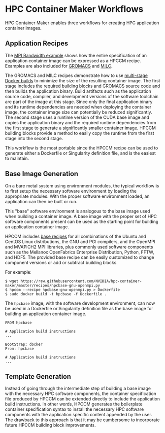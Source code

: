 # HPC Container Maker Workflows

HPC Container Maker enables three workflows for creating HPC
application container images.

## Application Recipes

The [MPI Bandwidth example](/recipes/mpi_bandwidth.py) shows how the
entire specification of an application container image can be
expressed as a HPCCM recipe.  Examples are also included for
[GROMACS](/recipes/gromacs/gromacs.py) and
[MILC](/recipes/milc/milc.py).

The GROMACS and MILC recipes demonstrate how to use [multi-stage
Docker builds](/docs/recipes.md#multi-stage-recipes) to minimize the
size of the resulting container image.  The first stage includes the
required building blocks and GROMACS source code and then builds the
application binary.  Build artifacts such as the application source
code, compiler, and development versions of the software toolchain are
part of the image at this stage.  Since only the final application
binary and its runtime dependencies are needed when deploying the
container image, the container image size can potentially be reduced
significantly.  The second stage uses a runtime version of the CUDA
base image and copies the application binary and the required runtime
dependencies from the first stage to generate a significantly smaller
container image.  HPCCM building blocks provide a method to easily
copy the runtime from the first stage into the second stage.

This workflow is the most portable since the HPCCM recipe can be used
to generate either a Dockerfile or Singularity definition file, and is
the easiest to maintain.

## Base Image Generation

On a bare metal system using environment modules, the typical workflow
is to first setup the necessary software environment by loading the
appropriate modules.  With the proper software environment loaded, an
application can then be built or run.

This "base" software environment is analogous to the base image used
when building a container image.  A base image with the proper set of
HPC software components present can be used as the starting point for
building an application container image.

HPCCM includes [base recipes](/recipes) for all combinations of the
Ubuntu and CentOS Linux distributions, the GNU and PGI compilers, and
the OpenMPI and MVAPICH2 MPI libraries, plus commonly used software
components such as the Mellanox OpenFabrics Enterprise Distribution,
Python, FFTW, and HDF5.  The provided base recipe can be easily
customized to change component versions or add or subtract building
blocks.

For example:

```
$ wget https://raw.githubusercontent.com/NVIDIA/hpc-container-maker/master/recipes/hpcbase-gnu-openmpi.py
$ hpccm --recipe hpcbase-gnu-openmpi.py > Dockerfile
$ sudo docker build -t hpcbase -f Dockerfile .
```

The `hpcbase` image, with the software development environment, can now
be used in a Dockerfile or Singularity definition file as the base image
for building an application container image.

```
FROM hpcbase

# Application build instructions
...
```

```
BootStrap: docker
From: hpcbase

# Application build instructions
...
```

## Template Generation

Instead of going through the intermediate step of building a base
image with the necessary HPC software components, the container
specification file produced by HPCCM can be extended directly to
include the application build instructions.  In other words, HPCCM
generates the boilerplate container specification syntax to install
the necessary HPC software components with the application specific
content appended by the user.  The drawback to this approach is that
it may be cumbersome to incorporate future HPCCM building block
improvements.
